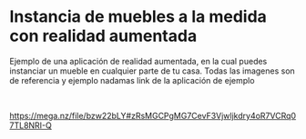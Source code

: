 <h1> Instancia de muebles a la medida con realidad aumentada </h1>
<p>
Ejemplo de una aplicación de realidad aumentada, en la cual puedes instanciar un mueble en cualquier parte de tu casa.
Todas las imagenes son de referencia y ejemplo nadamas
link de la aplicación de ejemplo
</p><br>

https://mega.nz/file/bzw22bLY#zRsMGCPgMG7CevF3Vjwljkdry4oR7VCRq07TL8NRI-Q

<img src="">
